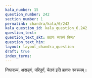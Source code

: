 ```yaml
---
kala_number: 15
question_number: 242
section_number: 1
permalink: chandra/kala/6/242
kala_question_id: kala_question_6.242
question_text: 
question_text_skt: ब्रह्मणः स्वरूपं किम्?
question_text_hin: 
layout: layout_chandra_question
draft: true
index_terms:
---
```


<!-- skt-start -->
निष्प्रपञ्चं, असङ्गं, परिपूर्णं, चेतनं इति ब्रह्मणः स्वरूपम्।
<!-- skt-end -->

<!-- eng-start -->
<!-- eng-end -->


